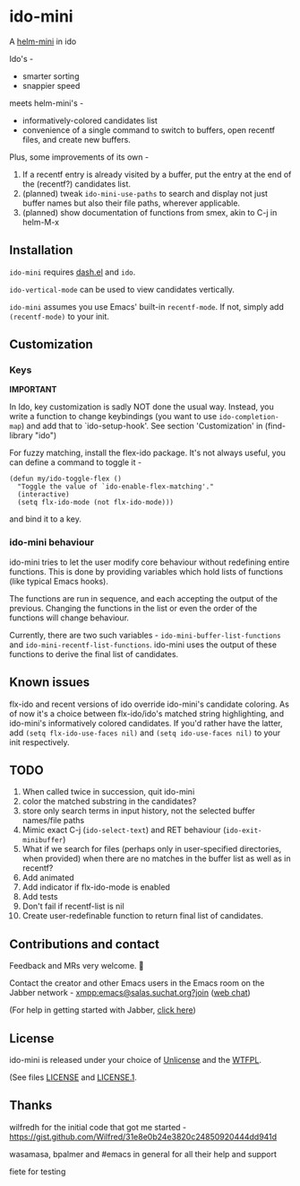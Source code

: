 # ido-mini

A [helm-mini](https://github.com/emacs-helm/helm) in ido

Ido's -
- smarter sorting
- snappier speed

meets helm-mini's -
- informatively-colored candidates list
- convenience of a single command to switch to buffers, open recentf
  files, and create new buffers.

Plus, some improvements of its own -
1. If a recentf entry is already visited by a buffer, put the entry at
   the end of the (recentf?) candidates list.
2. (planned) tweak `ido-mini-use-paths` to search and display not just
   buffer names but also their file paths, wherever applicable.
3. (planned) show documentation of functions from smex, akin to C-j in
   helm-M-x

## Installation
`ido-mini` requires [dash.el](https://github.com/magnars/dash.el) and `ido`.

`ido-vertical-mode` can be used to view candidates vertically.

`ido-mini` assumes you use Emacs' built-in `recentf-mode`. If not, simply add `(recentf-mode)` to your init.

## Customization
### Keys
**IMPORTANT**

In Ido, key customization is sadly NOT done the usual way. Instead,
you write a function to change keybindings (you want to use
`ido-completion-map`) and add that to `ido-setup-hook'. See section
'Customization' in (find-library "ido")

For fuzzy matching, install the flex-ido package. It's not always useful, you can define a command to toggle it -
```
(defun my/ido-toggle-flex ()
  "Toggle the value of `ido-enable-flex-matching'."
  (interactive)
  (setq flx-ido-mode (not flx-ido-mode)))
```
and bind it to a key.

### ido-mini behaviour
ido-mini tries to let the user modify core behaviour without
redefining entire functions. This is done by providing variables which
hold lists of functions (like typical Emacs hooks).

The functions are run in sequence, and each accepting the output of
the previous. Changing the functions in the list or even the order of
the functions will change behaviour.

Currently, there are two such variables -
`ido-mini-buffer-list-functions` and
`ido-mini-recentf-list-functions`. ido-mini uses the output of these
functions to derive the final list of candidates.

## Known issues
flx-ido and recent versions of ido override ido-mini's candidate coloring. As of now it's a choice between flx-ido/ido's matched string highlighting, and ido-mini's informatively colored candidates. If you'd rather have the latter, add `(setq flx-ido-use-faces nil)` and `(setq ido-use-faces nil)` to your init respectively.

## TODO
1. When called twice in succession, quit ido-mini
2. color the matched substring in the candidates?
3. store only search terms in input history, not the selected buffer
   names/file paths
4. Mimic exact C-j (`ido-select-text`) and RET behaviour
   (`ido-exit-minibuffer`)
5. What if we search for files (perhaps only in user-specified
   directories, when provided) when there are no matches in the buffer
   list as well as in recentf?
6. Add animated
7. Add indicator if flx-ido-mode is enabled
8. Add tests
9. Don't fail if recentf-list is nil
10. Create user-redefinable function to return final list of
    candidates.

## Contributions and contact
Feedback and MRs very welcome. 🙂

Contact the creator and other Emacs users in the Emacs room on the Jabber network - [xmpp:emacs@salas.suchat.org?join](xmpp:emacs@salas.suchat.org?join) ([web chat](https://inverse.chat/#converse/room?jid=emacs@salas.suchat.org))

(For help in getting started with Jabber, [click here](https://xmpp.org/getting-started/))

## License
ido-mini is released under your choice of [Unlicense](https://unlicense.org/) and the [WTFPL](http://www.wtfpl.net/).

(See files [LICENSE](LICENSE) and [LICENSE.1](LICENSE.1).

## Thanks
wilfredh for the initial code that got me started -
<https://gist.github.com/Wilfred/31e8e0b24e3820c24850920444dd941d>

wasamasa, bpalmer and #emacs in general for all their help and support

fiete for testing
